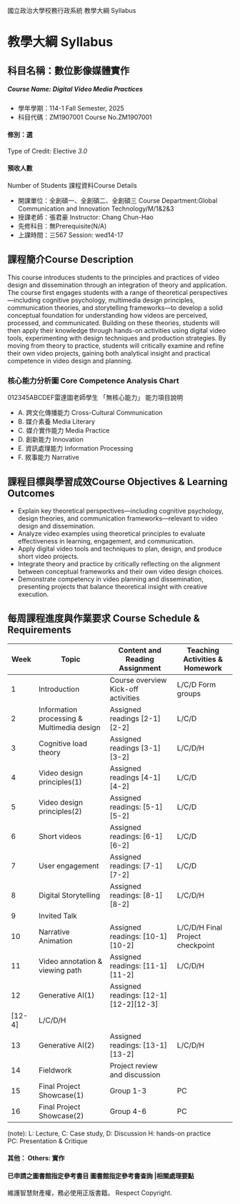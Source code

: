 國立政治大學校務行政系統 教學大綱 Syllabus
# 教學大綱 Syllabus
##  科目名稱：數位影像媒體實作
#####  Course Name: Digital Video Media Practices
  * 學年學期：114-1 Fall Semester, 2025 
  * 科目代碼：ZM1907001 Course No.ZM1907001
#### 修別：選
Type of Credit: Elective 
_3.0_
#### 預收人數
Number of Students
課程資料Course Details
  * 開課單位：全創碩一、全創碩二、全創碩三 Course Department:Global Communication and Innovation Technology/M/1&2&3 
  * 授課老師：張君豪 Instructor: Chang Chun-Hao 
  * 先修科目：無Prerequisite(N/A)
  * 上課時間：三567 Session: wed14-17
##  課程簡介Course Description
This course introduces students to the principles and practices of video design and dissemination through an integration of theory and application. The course first engages students with a range of theoretical perspectives—including cognitive psychology, multimedia design principles, communication theories, and storytelling frameworks—to develop a solid conceptual foundation for understanding how videos are perceived, processed, and communicated. Building on these theories, students will then apply their knowledge through hands-on activities using digital video tools, experimenting with design techniques and production strategies. By moving from theory to practice, students will critically examine and refine their own video projects, gaining both analytical insight and practical competence in video design and planning.
###  核心能力分析圖 Core Competence Analysis Chart
012345ABCDEF雷達圖老師學生
「無核心能力」 
能力項目說明
  * A. 跨文化傳播能力 Cross-Cultural Communication 
  * B. 媒介素養 Media Literary
  * C. 媒介實作能力 Media Practice
  * D. 創新能力 Innovation
  * E. 資訊處理能力 Information Processing
  * F. 敘事能力 Narrative
##  課程目標與學習成效Course Objectives & Learning Outcomes 
  * Explain key theoretical perspectives—including cognitive psychology, design theories, and communication frameworks—relevant to video design and dissemination.
  * Analyze video examples using theoretical principles to evaluate effectiveness in learning, engagement, and communication.
  * Apply digital video tools and techniques to plan, design, and produce short video projects.
  * Integrate theory and practice by critically reflecting on the alignment between conceptual frameworks and their own video design choices.
  * Demonstrate competency in video planning and dissemination, presenting projects that balance theoretical insight with creative execution.  
##  每周課程進度與作業要求 Course Schedule & Requirements
Week |  Topic |  Content and Reading Assignment |  Teaching Activities & Homework  
---|---|---|---  
1 |  Introduction |  Course overview Kick-off activities |  L/C/D Form groups  
2 |  Information processing & Multimedia design |  Assigned readings [2-1] [2-2] |  L/C/D  
3 |  Cognitive load theory |  Assigned readings [3-1][3-2] |  L/C/D/H  
4 |  Video design principles(1) |  Assigned readings [4-1][4-2] |  L/C/D  
5 |  Video design principles(2) |  Assigned readings: [5-1][5-2] |  L/C/D  
6 |  Short videos |  Assigned readings: [6-1][6-2] |  L/C/D  
7 |  User engagement |  Assigned readings: [7-1] [7-2] |  L/C/D  
8 |  Digital Storytelling |  Assigned readings: [8-1][8-2] |  L/C/D/H  
9 |  Invited Talk  
10 |  Narrative Animation |  Assigned readings: [10-1] [10-2] |  L/C/D/H Final Project checkpoint  
11 |  Video annotation & viewing path |  Assigned readings: [11-1][11-2] |  L/C/D/H  
12 |  Generative AI(1) |  Assigned readings: [12-1] [12-2][12-3]  
[12-4] |  L/C/D/H  
13 |  Generative AI(2) |  Assigned readings: [13-1][13-2] |  L/C/D/H  
14 |  Fieldwork  |  Project review and discussion |   
15 |  Final Project Showcase(1) |  Group 1-3 |  PC  
16 |  Final Project Showcase(2) |  Group 4-6 |  PC   
(note): L: Lecture, C: Case study, D: Discussion H: hands-on practice  
PC: Presentation & Critique
####  其他： Others: 實作 
####  已申請之圖書館指定參考書目  圖書館指定參考書查詢 |相關處理要點
維護智慧財產權，務必使用正版書籍。 Respect Copyright.